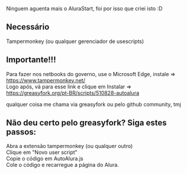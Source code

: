 Ninguem aguenta mais o AluraStart, foi por isso que criei isto :D

## Necessário
Tampermonkey (ou qualquer gerenciador de usescripts)

## Importante!!!
Para fazer nos netbooks do governo, use o Microsoft Edge, instale => https://www.tampermonkey.net/ </br>
Logo após, vá para esse link e clique em Instalar => https://greasyfork.org/pt-BR/scripts/510828-autoalura

qualquer coisa me chama via greasyfork ou pelo github community, tmj

## Não deu certo pelo greasyfork? Siga estes passos: 
Abra a extensão tampermonkey (ou qualquer outro)</br>
Clique em "Novo user script"</br>
Copie o código em AutoAlura.js</br>
Cole o código e recarregue a página do Alura.
